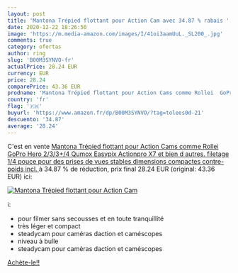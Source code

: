 ```yaml
---
layout: post
title: 'Mantona Trépied flottant pour Action Cam avec 34.87 % rabais '
date: 2020-12-22 18:26:50
image: 'https://m.media-amazon.com/images/I/41oi3aamUuL._SL200_.jpg'
comments: true
category: ofertas
author: ring
slug: 'B00M3SYNVO-fr'
actualPrice: 28.24 EUR
currency: EUR
price: 28.24
comparePrice: 43.36 EUR
prodname: 'Mantona Trépied flottant pour Action Cams comme Rollei  GoPro Hero 2/3/3+/4  Qumox  Easypix  Actionpro X7 et bien d autres.  filetage 1/4 pouce  pour des prises de vues stables  dimensions compactes  contre-poids incl. '
country: 'fr'
flag: '🇫🇷'
buyurl: 'https://www.amazon.fr/dp/B00M3SYNVO/?tag=tolees0d-21'
descuento: '34.87'
average: '28.24'
---
```


C'est en vente [Mantona Trépied flottant pour Action Cams comme Rollei  GoPro Hero 2/3/3+/4  Qumox  Easypix  Actionpro X7 et bien d autres.  filetage 1/4 pouce  pour des prises de vues stables  dimensions compactes  contre-poids incl. ](https://www.amazon.fr/dp/B00M3SYNVO/?tag=tolees0d-21)  à  34.87 % de réduction, prix final  28.24 EUR (original: 43.36 EUR) ici:

[![Mantona Trépied flottant pour Action Cam](https://m.media-amazon.com/images/I/41oi3aamUuL._SL200_.jpg)](https://www.amazon.fr/dp/B00M3SYNVO/?tag=tolees0d-21)

ℹ️:

- pour filmer sans secousses et en toute tranquillité
- très léger et compact
- steadycam pour caméras daction et caméscopes
- niveau à bulle
- steadycam pour caméras daction et caméscopes

[Achète-le!!](https://www.amazon.fr/dp/B00M3SYNVO/?tag=tolees0d-21)
